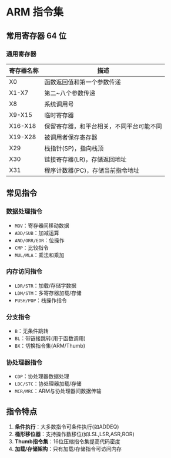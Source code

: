 # ARM 指令集

## 常用寄存器 64 位
### 通用寄存器
寄存器名称 | 描述
--- | ---
X0 | 函数返回值和第一个参数传递
X1-X7 | 第二~八个参数传递
X8 | 系统调用号
X9-X15 | 临时寄存器
X16-X18 | 保留寄存器，和平台相关，不同平台可能不同
X19-X28 | 被调用者保存寄存器
X29 | 栈指针(SP)，指向栈顶
X30 | 链接寄存器(LR)，存储返回地址
X31 | 程序计数器(PC)，存储当前指令地址

## 常见指令

### 数据处理指令
- `MOV`：寄存器间移动数据
- `ADD/SUB`：加减运算
- `AND/ORR/EOR`：位操作
- `CMP`：比较指令
- `MUL/MLA`：乘法和乘加

### 内存访问指令
- `LDR/STR`：加载/存储字数据
- `LDM/STM`：多寄存器加载/存储
- `PUSH/POP`：栈操作指令

### 分支指令
- `B`：无条件跳转
- `BL`：带链接跳转(用于函数调用)
- `BX`：切换指令集(ARM/Thumb)

### 协处理器指令
- `CDP`：协处理器数据处理
- `LDC/STC`：协处理器加载/存储
- `MCR/MRC`：ARM与协处理器间数据传输

## 指令特点
1. **条件执行**：大多数指令可条件执行(如ADDEQ)
2. **桶形移位器**：支持操作数移位(如LSL,LSR,ASR,ROR)
3. **Thumb指令集**：16位压缩指令集提高代码密度
4. **加载/存储架构**：只有加载/存储指令可访问内存
